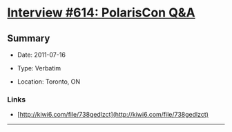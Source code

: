 # [Interview #614: PolarisCon Q&A](https://www.theoryland.com/intvmain.php?i=614)

## Summary

- Date: 2011-07-16

- Type: Verbatim

- Location: Toronto, ON

### Links

- [http://kiwi6.com/file/738gedlzct](http://kiwi6.com/file/738gedlzct)



---

